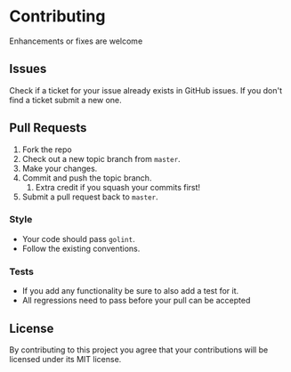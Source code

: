 # Contributing

Enhancements or fixes are welcome

## Issues

Check if a ticket for your issue already exists in GitHub issues. If you don't
find a ticket submit a new one.

## Pull Requests

1.  Fork the repo
2.  Check out a new topic branch from `master`.
3.  Make your changes.
4.  Commit and push the topic branch.
    1.  Extra credit if you squash your commits first!
5.  Submit a pull request back to `master`.

### Style

-   Your code should pass `golint`.
-   Follow the existing conventions.

### Tests

-   If you add any functionality be sure to also add a test for it.
-   All regressions need to pass before your pull can be accepted

## License

By contributing to this project you agree that your contributions will be
licensed under its MIT license.
